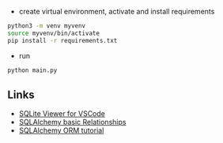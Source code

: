* create virtual environment, activate and install requirements

```bash
python3 -m venv myvenv
source myvenv/bin/activate
pip install -r requirements.txt
```

* run

```bash
python main.py
```

## Links

* [SQLite Viewer for VSCode](https://marketplace.visualstudio.com/items?itemName=qwtel.sqlite-viewer)
* [SQLAlchemy basic Relationships](https://docs.sqlalchemy.org/en/20/orm/basic_relationships.html)
* [SQLAlchemy ORM tutorial](https://auth0.com/blog/sqlalchemy-orm-tutorial-for-python-developers/)

